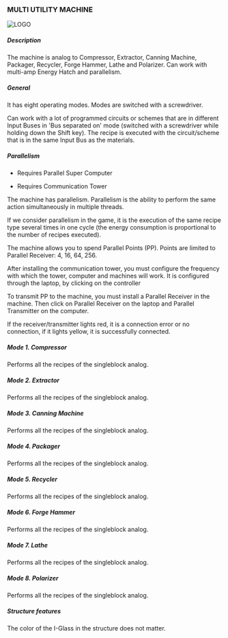### MULTI UTILITY MACHINE

![LOGO](https://gtimpact.space/media/gregtech/ParUtill.png)

##### Description

The machine is analog to Compressor, Extractor, Canning Machine, Packager, Recycler, Forge Hammer, Lathe and Polarizer. Can work with multi-amp Energy Hatch and parallelism.

##### General

It has eight operating modes. Modes are switched with a screwdriver. 

Can work with a lot of programmed circuits or schemes that are in different Input Buses in 'Bus separated on' mode (switched with a screwdriver while holding down the Shift key). The recipe is executed with the circuit/scheme that is in the same Input Bus as the materials.

##### Parallelism

- Requires Parallel Super Computer


- Requires Communication Tower


The machine has parallelism. Parallelism is the ability to perform the same action simultaneously in multiple threads.


If we consider parallelism in the game, it is the execution of the same recipe type several times in one cycle (the energy consumption is proportional to the number of recipes executed).

The machine allows you to spend Parallel Points (PP). Points are limited to Parallel Receiver: 4, 16, 64, 256.


After installing the communication tower, you must configure the frequency with which the tower, computer and machines will work. It is configured through the laptop, by clicking on the controller

To transmit PP to the machine, you must install a Parallel Receiver in the machine. Then click on Parallel Receiver on the laptop and Parallel Transmitter on the computer.


If the receiver/transmitter lights red, it is a connection error or no connection, if it lights yellow, it is successfully connected.

##### Mode 1. Compressor

Performs all the recipes of the singleblock analog.

##### Mode 2. Extractor

Performs all the recipes of the singleblock analog.

##### Mode 3. Canning Machine

Performs all the recipes of the singleblock analog.

##### Mode 4. Packager

Performs all the recipes of the singleblock analog.

##### Mode 5. Recycler

Performs all the recipes of the singleblock analog.

##### Mode 6. Forge Hammer

Performs all the recipes of the singleblock analog.

##### Mode 7. Lathe

Performs all the recipes of the singleblock analog.

##### Mode 8. Polarizer

Performs all the recipes of the singleblock analog.

##### Structure features

The color of the I-Glass in the structure does not matter.

